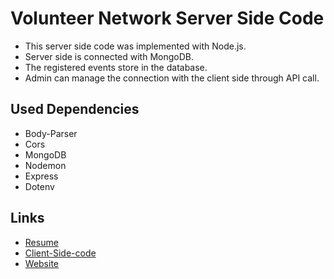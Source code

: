# Volunteer Network Server Side Code

* This server side code was implemented with Node.js.
* Server side is connected with MongoDB.
* The registered events store in the database.
* Admin can manage the connection with the client side through API call.

## Used Dependencies

* Body-Parser
* Cors
* MongoDB
* Nodemon
* Express
* Dotenv

## Links
* [Resume](https://drive.google.com/file/d/1UZuM4RjUmLMNS9eqyeSiSOC02tR1nicv/view?usp=sharing)
* [Client-Side-code](https://github.com/jinglad/volunteer-network-client)
* [Website](https://volunteer-network-a49e7.web.app)